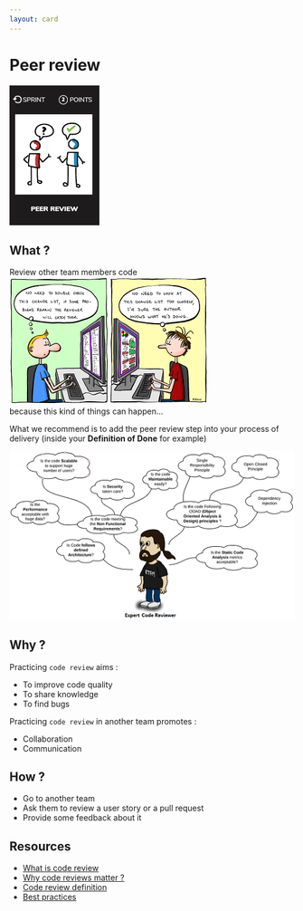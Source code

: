 ```yaml
---
layout: card
---
```


# Peer review
![Peer review](images/peer-review.png)

## What ?
Review other team members code  
![Wrong way to think](images/peer-review1.png)  
because this kind of things can happen...

What we recommend is to add the peer review step into your process of delivery (inside your **Definition of Done** for example)

![Good way to do it](images/peer-review2.png)

## Why ?
Practicing `code review` aims :
* To improve code quality
* To share knowledge
* To find bugs

Practicing `code review` in another team promotes :
* Collaboration
* Communication

## How ?
* Go to another team
* Ask them to review a user story or a pull request
* Provide some feedback about it

## Resources
* [What is code review](https://smartbear.com/learn/code-review/what-is-code-review/)
* [Why code reviews matter ?](https://www.atlassian.com/agile/code-reviews)
* [Code review definition](https://en.wikipedia.org/wiki/Code_review)
* [Best practices](https://smartbear.com/learn/code-review/best-practices-for-peer-code-review/)
